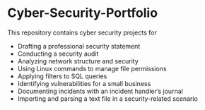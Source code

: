# Cyber-Security-Portfolio
This repository contains cyber security projects for

* Drafting a professional security statement
* Conducting a security audit
* Analyzing network structure and security
* Using Linux commands to manage file permissions
* Applying filters to SQL queries
* Identifying vulnerabilities for a small business
* Documenting incidents with an incident handler’s journal 
* Importing and parsing a text file in a security-related scenario

